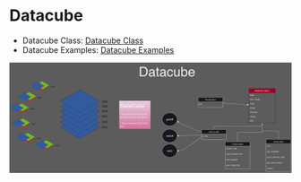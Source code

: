 # Datacube

- Datacube Class: [Datacube Class](datacube-class.md)
- Datacube Examples: [Datacube Examples](datacube.md)

![Datacube diagram](_images/pyramids-datacube.svg)
